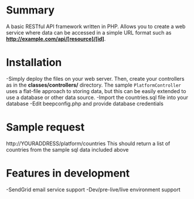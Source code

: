 # Summary
A basic RESTful API framework written in PHP. Allows you to create a web service where data can be accessed in a simple URL format such as **http://example.com/api/[resource]/[id]**.

# Installation
-Simply deploy the files on your web server. Then, create your controllers as in the **classes/controllers/** directory. The sample `PlatformController` uses a flat-file approach to storing data, but this can be easily extended to use a database or other data source.
-Import the countries.sql file into your database
-Edit beepconfig.php and provide database credentials

# Sample request
http://YOURADDRESS/platform/countries
This should return a list of countries from the sample sql data included above

# Features in development
-SendGrid email service support
-Dev/pre-live/live environment support
